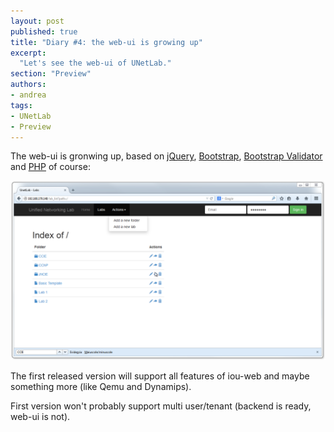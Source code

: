 ```yaml
---
layout: post
published: true
title: "Diary #4: the web-ui is growing up"
excerpt:
  "Let's see the web-ui of UNetLab."
section: "Preview"
authors:
- andrea
tags:
- UNetLab
- Preview
---
```

The web-ui is gronwing up, based on [jQuery](http://jquery.com/ "jQuery"), [Bootstrap](http://getbootstrap.com/ "Bootstrap"), [Bootstrap Validator](http://bootstrapvalidator.com/ "Bootstrap Validator") and [PHP](http://php.net/ "PHP") of course:

![UNetLab UI](/images/posts/2014/08/diary4-1.png "UNetLab UI")

The first released version will support all features of iou-web and maybe something more (like Qemu and Dynamips).

First version  won't probably support multi user/tenant (backend is ready, web-ui is not).
